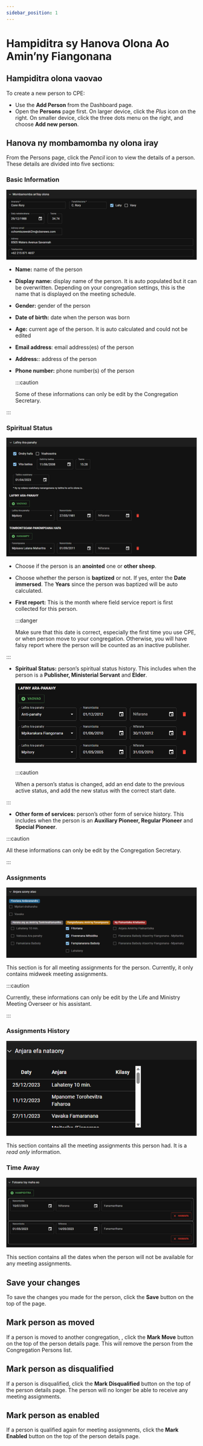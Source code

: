 ```yaml
---
sidebar_position: 1
---
```


# Hampiditra sy Hanova Olona Ao Amin’ny Fiangonana

## Hampiditra olona vaovao

To create a new person to CPE:

- Use the **Add Person** from the Dashboard page.
- Open the **Persons** page first. On larger device, click the _Plus_ icon on the right. On smaller device, click the three dots menu on the right, and choose **Add new person**.

## Hanova ny mombamomba ny olona iray

From the Persons page, click the _Pencil_ icon to view the details of a person. These details are divided into five sections:

### Basic Information

![Person Basic](./person_basic.png)

- **Name:** name of the person
- **Display name:** display name of the person. It is auto populated but it can be overwritten. Depending on your congregation settings, this is the name that is displayed on the meeting schedule.
- **Gender:** gender of the person
- **Date of birth:** date when the person was born
- **Age:** current age of the person. It is auto calculated and could not be edited
- **Email address**: email address(es) of the person
- **Address:**: address of the person
- **Phone number:** phone number(s) of the person

  :::caution

  Some of these informations can only be edit by the Congregation Secretary.


:::

### Spiritual Status

![Person Spiritual Status Main](./person_spiritual_status_main.png)

- Choose if the person is an **anointed** one or **other sheep**.
- Choose whether the person is **baptized** or not. If yes, enter the **Date immersed**. The **Years** since the person was baptized will be auto calculated.
- **First report:** This is the month where field service report is first collected for this person.

  :::danger

  Make sure that this date is correct, especially the first time you use CPE, or when person move to your congregation. Otherwise, you will have falsy report where the person will be counted as an inactive publisher.


:::

- **Spiritual Status:** person’s spiritual status history. This includes when the person is a **Publisher, Ministerial Servant** and **Elder**.

  ![Person Spiritual Status](./person_spiritual_status.png)

  :::caution

  When a person’s status is changed, add an end date to the previous active status, and add the new status with the correct start date.


:::

- **Other form of services:** person’s other form of service history. This includes when the person is an **Auxiliary Pioneer, Regular Pioneer** and **Special Pioneer**.

:::caution

All these informations can only be edit by the Congregation Secretary.

:::

### Assignments

![Person Assignments](./person_assignments.png)

This section is for all meeting assignments for the person. Currently, it only contains midweek meeting assignments.

:::caution

Currently, these informations can only be edit by the Life and Ministry Meeting Overseer or his assistant.

:::

### Assignments History

![Person Assignments History](./person_assignments_history.png)

This section contains all the meeting assignments this person had. It is a _read only_ information.

### Time Away

![Person Time Away](./person_time_away.png)

This section contains all the dates when the person will not be available for any meeting assignments.

## Save your changes

To save the changes you made for the person, click the **Save** button on the top of the page.

## Mark person as moved

If a person is moved to another congregation, , click the **Mark Move** button on the top of the person details page. This will remove the person from the Congregation Persons list.

## Mark person as disqualified

If a person is disqualified, click the **Mark Disqualified** button on the top of the person details page. The person will no longer be able to receive any meeting assignments.

## Mark person as enabled

If a person is qualified again for meeting assignments, click the **Mark Enabled** button on the top of the person details page.
